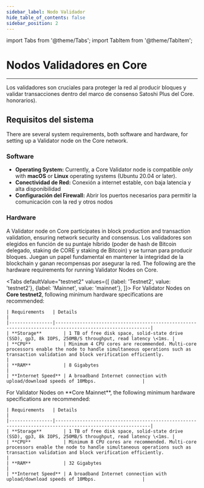 ```yaml
---
sidebar_label: Nodo Validador
hide_table_of_contents: false
sidebar_position: 2
---
```


import Tabs from '@theme/Tabs';
import TabItem from '@theme/TabItem';

# Nodos Validadores en Core

---

Los validadores son cruciales para proteger la red al producir bloques y validar transacciones dentro del marco de consenso Satoshi Plus del Core. honorarios).

## Requisitos del sistema

There are several system requirements, both software and hardware, for setting up a Validator node on the Core network.

### Software

- **Operating System:** Currently, a Core Validator node is compatible _only_ with **macOS** or **Linux** operating systems (Ubuntu 20.04 or later).
- **Conectividad de Red:** Conexión a internet estable, con baja latencia y alta disponibilidad
- **Configuración del Firewall:** Abrir los puertos necesarios para permitir la comunicación con la red y otros nodos

### Hardware

A Validator node on Core participates in block production and transaction validation, ensuring network security and consensus. Los validadores son elegidos en función de su puntaje híbrido (poder de hash de Bitcoin delegado, staking de CORE y staking de Bitcoin) y se turnan para producir bloques. Juegan un papel fundamental en mantener la integridad de la blockchain y ganan recompensas por asegurar la red. The following are the hardware requirements for running Validator Nodes on Core.

<Tabs
defaultValue="testnet2"
values={[
{label: 'Testnet2', value: 'testnet2'},
{label: 'Mainnet', value: 'mainnet'},
]}> <TabItem value="testnet2">
For Validator Nodes on **Core testnet2**, following minimum hardware specifications are recommended:

```
| Requirements   | Details                                                                                                 |  
|----------------|---------------------------------------------------------------------------------------------------------|
| **Storage**        | 1 TB of free disk space, solid-state drive (SSD), gp3, 8k IOPS, 250MB/S throughput, read latency \<1ms. |
| **CPU**            | Minimum 4 CPU cores are recommended. Multi-core processors enable the node to handle simultaneous operations such as transaction validation and block verification efficiently.                                                                                          |
| **RAM**            | 8 Gigabytes                                                                                             |
| **Internet Speed** | A broadband Internet connection with upload/download speeds of 10Mbps.                 |
```

  </TabItem>

  <TabItem value="mainnet">
   For Validator Nodes on **Core Mainnet**, the following minimum hardware specifications are recommended:

```
| Requirements   | Details                                                                                                 |  
|----------------|---------------------------------------------------------------------------------------------------------|
| **Storage**        | 1 TB of free disk space, solid-state drive (SSD), gp3, 8k IOPS, 250MB/S throughput, read latency \<1ms. |
| **CPU**            | Minimum 8 CPU cores are recommended. Multi-core processors enable the node to handle simultaneous operations such as transaction validation and block verification efficiently.                                                                             |
| **RAM**            | 32 Gigabytes                                                                                            |
| **Internet Speed** | A broadband Internet connection with upload/download speeds of 10Mbps.                 |
```

  </TabItem>
</Tabs>





